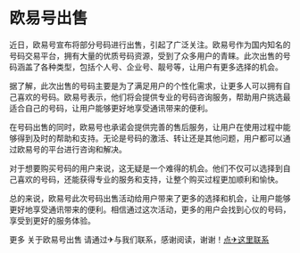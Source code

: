 # 欧易号出售

近日，欧易号宣布将部分号码进行出售，引起了广泛关注。欧易号作为国内知名的号码交易平台，拥有大量的优质号码资源，受到了众多用户的青睐。此次出售的号码涵盖了各种类型，包括个人号、企业号、靓号等，让用户有更多选择的机会。

据了解，此次出售的号码主要是为了满足用户的个性化需求，让更多人可以拥有自己喜欢的号码。欧易号表示，他们将会提供专业的号码咨询服务，帮助用户挑选最适合自己的号码，让用户能够更好地享受通讯带来的便利。

在号码出售的同时，欧易号也承诺会提供完善的售后服务，让用户在使用过程中能够得到及时的帮助和支持。无论是号码的激活、转让还是其他问题，用户都可以通过欧易号的平台进行咨询和解决。

对于想要购买号码的用户来说，这无疑是一个难得的机会。他们不仅可以选择到自己喜欢的号码，还能获得专业的服务和支持，让整个购买过程更加顺利和愉快。

总的来说，欧易号此次号码出售活动给用户带来了更多的选择和机会，让用户能够更好地享受通讯带来的便利。相信通过这次活动，更多的用户会找到心仪的号码，享受到更好的服务体验。

更多 关于欧易号出售 请通过✈与我们联系，感谢阅读，谢谢！[点✈这里联系](https://ads.k02.cc)